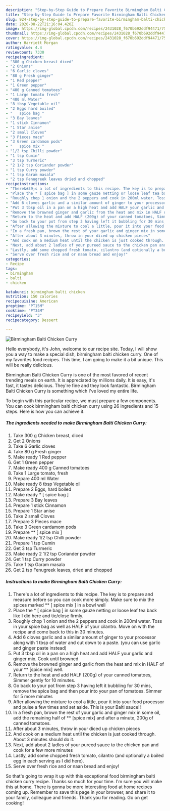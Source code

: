 ```yaml
---
description: "Step-by-Step Guide to Prepare Favorite Birmingham Balti Chicken Curry"
title: "Step-by-Step Guide to Prepare Favorite Birmingham Balti Chicken Curry"
slug: 924-step-by-step-guide-to-prepare-favorite-birmingham-balti-chicken-curry
date: 2020-08-22T21:16:04.420Z
image: https://img-global.cpcdn.com/recipes/2431028_f670b692ddf94471/751x532cq70/birmingham-balti-chicken-curry-recipe-main-photo.jpg
thumbnail: https://img-global.cpcdn.com/recipes/2431028_f670b692ddf94471/751x532cq70/birmingham-balti-chicken-curry-recipe-main-photo.jpg
cover: https://img-global.cpcdn.com/recipes/2431028_f670b692ddf94471/751x532cq70/birmingham-balti-chicken-curry-recipe-main-photo.jpg
author: Harriett Morgan
ratingvalue: 4.4
reviewcount: 7330
recipeingredient:
- "300 g Chicken breast diced"
- "2 Onions"
- "6 Garlic cloves"
- "80 g Fresh ginger"
- "1 Red pepper"
- "1 Green pepper"
- "400 g Canned tomatoes"
- "1 Large tomato fresh"
- "400 ml Water"
- "8 tbsp Vegetable oil"
- "2 Eggs hard boiled"
- "   spice bag "
- "3 Bay leaves"
- "1 stick Cinnamon"
- "1 Star anise"
- "2 small Cloves"
- "3 Pieces mace"
- "3 Green cardamom pods"
- "   spice mix "
- "1/2 tsp Chilli powder"
- "1 tsp Cumin"
- "3 tsp Turmeric"
- "2 1/2 tsp Coriander powder"
- "1 tsp Curry powder"
- "1 tsp Garam masala"
- "2 tsp Fenugreek leaves dried and chopped"
recipeinstructions:
- "There&#39;s a lot of ingredients to this recipe. The key is to prepare and measure before so you can cook more simply. Make sure to mix the spices marked ** [ spice mix ] in a bowl well"
- "Place the * [ spice bag ] in some gauze netting or loose leaf tea back like I did here and tie/close firmly."
- "Roughly chop 1 onion and the 2 peppers and cook in 200ml water. Toss in your spice bag as well as HALF of your cilantro. Move on with the recipe and come back to this in 30 minutes."
- "Add 6 cloves garlic and a similar amount of ginger to your processor along with 1 tbsp of water and cut down to a paste. (you can use garlic and ginger paste instead)"
- "Put 3 tbsp oil in a pan on a high heat and add HALF your garlic and ginger mix. Cook until browned"
- "Remove the browned ginger and garlic from the heat and mix in HALF of your ** [spice mix] well."
- "Return to the heat and add HALF (200g) of your canned tomatoes, Simmer gently for 10 minutes."
- "Go back to your pot from step 3 having left it bubbling for 30 mins, remove the spice bag and then pour into your pan of tomatoes. Simmer for 5 more minutes"
- "After allowing the mixture to cool a little, pour it into your food processor and pulse a few times and set aside. This is your Balti sauce!!"
- "In a fresh pan, brown the rest of your garlic and ginger mix in some oil, add the remaining half of ** [spice mix] and after a minute, 200g of canned tomatoes."
- "After about 3 minutes, throw in your diced up chicken pieces"
- "And cook on a medium heat until the chicken is just cooked through. About 3 minutes should do it."
- "Next, add about 2 ladles of your pureed sauce to the chicken pan and cook for a few more minutes"
- "Lastly, add some chopped fresh tomato, cilantro (and optionally a boiled egg in each serving as I did here)."
- "Serve over fresh rice and or naan bread and enjoy!"
categories:
- Recipe
tags:
- birmingham
- balti
- chicken

katakunci: birmingham balti chicken 
nutrition: 150 calories
recipecuisine: American
preptime: "PT15M"
cooktime: "PT34M"
recipeyield: "3"
recipecategory: Dessert

---
```



![Birmingham Balti Chicken Curry](https://img-global.cpcdn.com/recipes/2431028_f670b692ddf94471/751x532cq70/birmingham-balti-chicken-curry-recipe-main-photo.jpg)

Hello everybody, it's John, welcome to our recipe site. Today, I will show you a way to make a special dish, birmingham balti chicken curry. One of my favorites food recipes. This time, I am going to make it a bit unique. This will be really delicious.



Birmingham Balti Chicken Curry is one of the most favored of recent trending meals on earth. It is appreciated by millions daily. It is easy, it's fast, it tastes delicious. They're fine and they look fantastic. Birmingham Balti Chicken Curry is something which I've loved my entire life.


To begin with this particular recipe, we must prepare a few components. You can cook birmingham balti chicken curry using 26 ingredients and 15 steps. Here is how you can achieve it.

<!--inarticleads1-->

##### The ingredients needed to make Birmingham Balti Chicken Curry:

1. Take 300 g Chicken breast, diced
1. Get 2 Onions
1. Take 6 Garlic cloves
1. Take 80 g Fresh ginger
1. Make ready 1 Red pepper
1. Get 1 Green pepper
1. Make ready 400 g Canned tomatoes
1. Take 1 Large tomato, fresh
1. Prepare 400 ml Water
1. Make ready 8 tbsp Vegetable oil
1. Prepare 2 Eggs, hard boiled
1. Make ready  * [ spice bag ]
1. Prepare 3 Bay leaves
1. Prepare 1 stick Cinnamon
1. Prepare 1 Star anise
1. Take 2 small Cloves
1. Prepare 3 Pieces mace
1. Take 3 Green cardamom pods
1. Prepare  ** [ spice mix ]
1. Make ready 1/2 tsp Chilli powder
1. Prepare 1 tsp Cumin
1. Get 3 tsp Turmeric
1. Make ready 2 1/2 tsp Coriander powder
1. Get 1 tsp Curry powder
1. Take 1 tsp Garam masala
1. Get 2 tsp Fenugreek leaves, dried and chopped




<!--inarticleads2-->

##### Instructions to make Birmingham Balti Chicken Curry:

1. There&#39;s a lot of ingredients to this recipe. The key is to prepare and measure before so you can cook more simply. Make sure to mix the spices marked ** [ spice mix ] in a bowl well
1. Place the * [ spice bag ] in some gauze netting or loose leaf tea back like I did here and tie/close firmly.
1. Roughly chop 1 onion and the 2 peppers and cook in 200ml water. Toss in your spice bag as well as HALF of your cilantro. Move on with the recipe and come back to this in 30 minutes.
1. Add 6 cloves garlic and a similar amount of ginger to your processor along with 1 tbsp of water and cut down to a paste. (you can use garlic and ginger paste instead)
1. Put 3 tbsp oil in a pan on a high heat and add HALF your garlic and ginger mix. Cook until browned
1. Remove the browned ginger and garlic from the heat and mix in HALF of your ** [spice mix] well.
1. Return to the heat and add HALF (200g) of your canned tomatoes, Simmer gently for 10 minutes.
1. Go back to your pot from step 3 having left it bubbling for 30 mins, remove the spice bag and then pour into your pan of tomatoes. Simmer for 5 more minutes
1. After allowing the mixture to cool a little, pour it into your food processor and pulse a few times and set aside. This is your Balti sauce!!
1. In a fresh pan, brown the rest of your garlic and ginger mix in some oil, add the remaining half of ** [spice mix] and after a minute, 200g of canned tomatoes.
1. After about 3 minutes, throw in your diced up chicken pieces
1. And cook on a medium heat until the chicken is just cooked through. About 3 minutes should do it.
1. Next, add about 2 ladles of your pureed sauce to the chicken pan and cook for a few more minutes
1. Lastly, add some chopped fresh tomato, cilantro (and optionally a boiled egg in each serving as I did here).
1. Serve over fresh rice and or naan bread and enjoy!




So that's going to wrap it up with this exceptional food birmingham balti chicken curry recipe. Thanks so much for your time. I'm sure you will make this at home. There is gonna be more interesting food at home recipes coming up. Remember to save this page in your browser, and share it to your family, colleague and friends. Thank you for reading. Go on get cooking!
